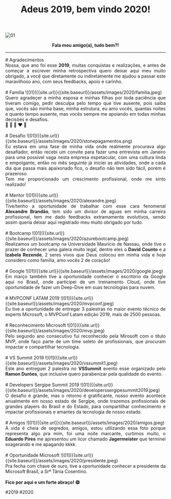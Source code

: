 ﻿---
title: "Adeus 2019, bem vindo 2020!"
comments: true
excerpt_separator: "Ler mais"
categories:
  - Dica
---

![01]({{site.url}}{{site.baseurl}}/assets/images/2020/feliz2020.png)

<center><strong>Fala meu amigo(a), tudo bem?!</strong></center>
<hr> 
# Agradecimentos
<div style="text-align: justify;">
Nossa, que ano foi esse <b>2019</b>, muitas conquistas e realizações, e antes de começar a escrever minha retrospectiva 
 quero deixar aqui meu muito obrigado, a você que diretamente ou indiretamente me ajudou a passar este maravilhoso ano, com seus feedbacks, apoio e carinho.
</div>
<br />
# Família
![01]({{site.url}}{{site.baseurl}}/assets/images/2020/familia.jpeg)
<div style="text-align: justify;">
Quero agradeçer a minha esposa e minhas filhas por toda paciência que tiveram comigo, pedir desculpa 
pelo tempo que tive ausente, pois saiba que, vocês são minha base, minha estrutura, eu amo vocês, quantas noites e quanto tempo ausente, mas vocês sempre me apoiando em todas minhas decisões e desafios.<br>
💛 💙 💜 ❤️ 💚
</div>
<br />
# Desafio
![01]({{site.url}}{{site.baseurl}}/assets/images/2020/stonepagamentos.png)
<div style="text-align: justify;">
Eu estava em uma fase de minha vida onde realmente procurava algo desafiador, então recebi um convite para fazer uma entrevista em Janeiro para uma possível vaga 
nesta empresa espetacular, com uma cultura linda e empolgante, então no mês seguinte já iniciei as atividades, onde a cada dia que passa mais apaixonado fico, o desafio não tem sido fácil, porém é prazeroso.<br>
Tem me proporcionado um crescimento profissional, onde me sinto realizado!
</div>
<br />
# Mentor
![01]({{site.url}}{{site.baseurl}}/assets/images/2020/alexandre.jpeg)
<div style="text-align: justify;">
Tive/tenho a oportunidade de trabalhar com esse cara fenomenal <b>Alexandre Brandão</b>, tem sido um divisor de aguas em minha carreira profissional, tem me dado feedbacks extramamente evolutivos, sendo assim queria deixar aqui registrado meu muito obrigado por tudo.
</div>
<br />
# Bootcamp
![01]({{site.url}}{{site.baseurl}}/assets/images/2020/azurebootcamp.jpeg)
<div style="text-align: justify;">
Realizamos um bootcamp na Universidade Mauricio de Nassau, onde tive o prazer de conhecer uma galera muito legal, dentre eles o <b>David Counto</b> e a <b>Izabela Rezende</b>, 2 seres vivos que Deus colocou em minha vida e hoje considero como familia, amo vocês 2 de coração!
</div>
<br />
# Google
![01]({{site.url}}{{site.baseurl}}/assets/images/2020/google.jpeg)
<div style="text-align: justify;">
Em março também tive a oportunidade conhecer o escritório da Google aqui no Brasil, onde participei de um treinamento Cloud, onde tive oportunidade de fazer um Deep-Dive em suas tecnologias para nuvem.
</div>
<br />
# MVPCONF LATAM 2019
![01]({{site.url}}{{site.baseurl}}/assets/images/2020/mvpconf.jpeg)
<div style="text-align: justify;">
Eu tive a oportunidade de entregar 3 palestras no maior evento técnico de experts Microsoft, o MVPConf Latam edição 2019, mais de 2500 pessoas.
</div>
<br />
# Reconhecimento Microsoft
![01]({{site.url}}{{site.baseurl}}/assets/images/2020/mvp.jpeg)
<div style="text-align: justify;">
Pelo segundo ano consecutivo fui reconhecido pela Mirosoft com o título MVP, onde faço parte de um time seleto de profissionais, que procuram impactar e compartilhar tecnologia.
</div>
<br />
# VS Summit 2019
![01]({{site.url}}{{site.baseurl}}/assets/images/2020/vssummit1.jpeg)
<div style="text-align: justify;">
Este ano entreguei 2 palestra no <b>VSSummit</b> evento esse organizado pelo <b>Ramon Durões</b>, que inclusive quero parabenizar pela qualidade do evento.
</div>
<br />
# Developers Sergipe Summit 2019
![01]({{site.url}}{{site.baseurl}}/assets/images/2020/developerssergipesummit2019.jpeg)
<div style="text-align: justify;">
O desafio é grande, mas o retorno é gratificante, nosso evento acontece anualmente em nosso estado de Sergipe, onde trazemos profissionais de grandes players do Brasil e do Estado, para compartilhar conhecimento e impactar profissionais e amantes da tecnologia de nosso estado.
</div>
<br />
# Amigos
![01]({{site.url}}{{site.baseurl}}/assets/images/2020/amigos.jpeg)
<div style="text-align: justify;">
A vida é cheia de segredos, amigos, estou utilizando essa foto porque representa algo pra mim, foi uma noite marcante, curtimos muito, o <b>Eduardo Pires</b> me apresentou um licor chamado <b>Jagermeister</b> que terminei exagerando e me apagando kkkk.
</div>
<br />
# Oportunidade Microsoft
![01]({{site.url}}{{site.baseurl}}/assets/images/2020/presidente.jpeg)
<div style="text-align: justify;">
Pra fecha com chave de ouro, tive a oportunidade conhecer a presidente da Microsoft Brasil, a Srª Tânia Cosentino.
</div>
<br>
<div class="notice--success">
<strong>
 Fico por aqui e um forte abraço! 😄 
</strong>
</div> 


 #2019 #2020
